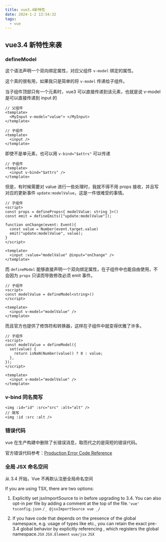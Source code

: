 ```yaml
---
title: vue3.4新特性
date: 2024-1-2 13:54:32
tags:
  - vue
---
```


## vue3.4 新特性来袭

### defineModel

这个语法声明一个双向绑定属性，对应父组件 `v-model` 绑定的属性。

这个真的很有用，如果我只是简单的将 `v-model` 传递给子组件。

当子组件顶部只有一个元素时，vue3 可以直接传递到该元素，也就是说 v-model 是可以直接传递到 input 的

```vue
// 父组件
<template>
  <MyInput v-model="value"> </MyInput>
</template>

// 子组件
<template>
  <input />
</template>
```

即使不是单元素，也可以用 `v-bind="$attrs"` 可以传递

```vue
// 子组件
<template>
  <input v-bind="$attrs" />
</template>
```

但是，有时候需要对 value 进行一些处理时，我就不得不用 props 接收，并且写对应的更新事件 `update:modelValue`，这是一件很难受的事情。

```vue
// 子组件
<script>
const props = defineProps<{ modelValue: string }>()
const emit = defineEmits(["update:modelValue"]);

function onChange(event: Event){
  const value = Number(event.target.value)
  emit("update:modelValue", value);
}
</script>

<template>
  <input :value="modelValue" @input="onChange" />
</template>
```

而 `defineModel` 能够直接声明一个双向绑定属性，在子组件中也能自由使用，不会因为 `props` 只读而导致修改必须 emit 事件。

```vue
// 子组件
<script>
const modelValue = defineModel<string>()
</script>

<template>
  <input v-model="modelValue" />
</template>
```

而且官方也提供了修饰符和转换器，这样在子组件中就变得优雅了许多。

```vue
// 子组件
<script>
const modelValue = defineModel({
  set(value) {
    return isNaN(Number(value)) ? 0 : value;
  },
});
</script>

<template>
  <input v-model="modelValue" />
</template>
```

### v-bind 同名简写

```vue
<img :id="id" :src="src" :alt="alt" />
// 简写
<img :id :src :alt />
```

### 错误代码

vue 在生产构建中删除了长错误消息，取而代之的是简短的错误代码。

官方错误代码参考：[Production Error Code Reference](https://vuejs.org/error-reference/)

### 全局 JSX 命名空间

从 3.4 开始，Vue 不再默认注册全局命名空间

<!-- TODO translate -->

If you are using TSX, there are two options:

1. Explicitly set jsxImportSource to in before upgrading to 3.4. You can also opt-in per file by adding a comment at the top of the file.`'vue'` `tsconfig.json` `/_ @jsxImportSource vue _/`

2. If you have code that depends on the presence of the global namespace, e.g. usage of types like etc., you can retain the exact pre-3.4 global behavior by explicitly referencing , which registers the global namespace.`JSX` `JSX.Element` `vue/jsx` `JSX`
